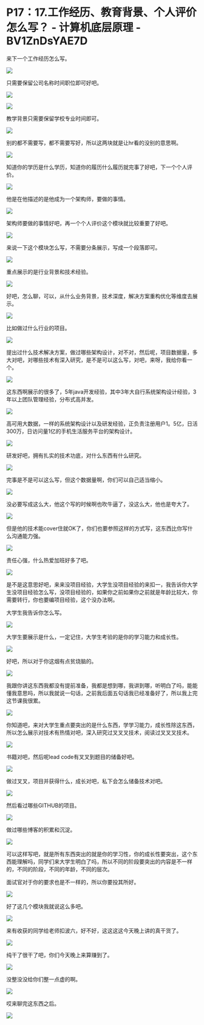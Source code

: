 # P17：17.工作经历、教育背景、个人评价怎么写？ - 计算机底层原理 - BV1ZnDsYAE7D

来下一个工作经历怎么写。

![](img/60dfd93b99ff79745064e13d7b421eb5_1.png)

只需要保留公司名称时间职位即可好吧。

![](img/60dfd93b99ff79745064e13d7b421eb5_3.png)

![](img/60dfd93b99ff79745064e13d7b421eb5_4.png)

教学背景只需要保留学校专业时间即可。

![](img/60dfd93b99ff79745064e13d7b421eb5_6.png)

别的都不需要写，都不需要写好，所以这两块就是让hr看的没别的意思啊。

![](img/60dfd93b99ff79745064e13d7b421eb5_8.png)

知道你的学历是什么学历，知道你的履历什么履历就完事了好吧，下一个个人评价。

![](img/60dfd93b99ff79745064e13d7b421eb5_10.png)

他是在他描述的是他成为一个架构师，要做的事情。

![](img/60dfd93b99ff79745064e13d7b421eb5_12.png)

架构师要做的事情好吧，再一个个人评价这个模块就比较重要了好吧。

![](img/60dfd93b99ff79745064e13d7b421eb5_14.png)

来说一下这个模块怎么写，不需要分条展示，写成一个段落即可。

![](img/60dfd93b99ff79745064e13d7b421eb5_16.png)

重点展示的是行业背景和技术经验。

![](img/60dfd93b99ff79745064e13d7b421eb5_18.png)

好吧，怎么聊，可以，从什么业务背景，技术深度，解决方案重构优化等维度去展示。

![](img/60dfd93b99ff79745064e13d7b421eb5_20.png)

比如做过什么行业的项目。

![](img/60dfd93b99ff79745064e13d7b421eb5_22.png)

提出过什么技术解决方案，做过哪些架构设计，对不对，然后呢，项目数据量，多大对吧，对哪些技术有深入研究，是不是可以这么写，对吧，来呀，我给你看一个。



![](img/60dfd93b99ff79745064e13d7b421eb5_24.png)

这东西啊展示的很多了，5年java开发经验，其中3年大自行系统架构设计经验，3年以上团队管理经验，分布式高并发。



![](img/60dfd93b99ff79745064e13d7b421eb5_26.png)

高可用大数据，一样的系统架构设计以及研发经验，正负责注册用户1。5亿，日活300万，日访问量1亿的手机生活服务平台的架构设计。



![](img/60dfd93b99ff79745064e13d7b421eb5_28.png)

研发好吧，拥有扎实的技术功底，对什么东西有什么研究。

![](img/60dfd93b99ff79745064e13d7b421eb5_30.png)

完事是不是可以这么写，但这个数据量啊，你们可以自己适当缩小。

![](img/60dfd93b99ff79745064e13d7b421eb5_32.png)

没必要写成这么大，他这个写的时候啊也吹牛逼了，没这么大，他也是夸大了。

![](img/60dfd93b99ff79745064e13d7b421eb5_34.png)

但是他的技术能cover住就OK了，你们也要参照这样的方式写，这东西比你写什么沟通能力强。

![](img/60dfd93b99ff79745064e13d7b421eb5_36.png)

责任心强，什么热爱加班好多了吧。

![](img/60dfd93b99ff79745064e13d7b421eb5_38.png)

是不是这意思好吧，来来没项目经验，大学生没项目经验的来扣一，我告诉你大学生没项目经验怎么写，没项目经验的，如果你之前如果你之前就是年龄比较大，你需要转行，你也要编项目经验，这个没办法啊。

大学生我告诉你怎么写。

![](img/60dfd93b99ff79745064e13d7b421eb5_40.png)

大学生要展示是什么，一定记住，大学生考验的是你的学习能力和成长性。

![](img/60dfd93b99ff79745064e13d7b421eb5_42.png)

好吧，所以对于你这烟有点贫烧脑的。

![](img/60dfd93b99ff79745064e13d7b421eb5_44.png)

我跟你讲这东西我都没有提前准备，我都是想到哪，我讲到哪，听明白了吗，能能懂我意思吗，所以我就说一句话，之前我后面五句话我已经准备好了，所以我上完这节课我很累。



![](img/60dfd93b99ff79745064e13d7b421eb5_46.png)

你知道吧，来对大学生重点要突出的是什么东西，学学习能力，成长性除这东西，所以怎么展示对技术有热情对吧，深入研究过叉叉叉技术，阅读过叉叉叉技术。



![](img/60dfd93b99ff79745064e13d7b421eb5_48.png)

书籍对吧，然后呢lead code有叉叉到题目的储备好吧。

![](img/60dfd93b99ff79745064e13d7b421eb5_50.png)

做过叉叉，项目并获得什么，成长对吧，私下会怎么储备技术对吧。

![](img/60dfd93b99ff79745064e13d7b421eb5_52.png)

然后看过哪些GITHUB的项目。

![](img/60dfd93b99ff79745064e13d7b421eb5_54.png)

做过哪些博客的积累和沉淀。

![](img/60dfd93b99ff79745064e13d7b421eb5_56.png)

可以这样写吧，就是所有东西突出的就是你的学习性，你的成长性要突出，这个东西能理解吗，同学们来大学生明白了吗，所以不同的阶段要突出的内容是不一样的，不同的阶段，不同的年龄，不同的层次。

面试官对于你的要求也是不一样的，所以你要投其所好。

![](img/60dfd93b99ff79745064e13d7b421eb5_58.png)

好了这几个模块我就说这么多吧。

![](img/60dfd93b99ff79745064e13d7b421eb5_60.png)

来有收获的同学给老师扣波六，好不好，这这这这今天晚上讲的真干货了。

![](img/60dfd93b99ff79745064e13d7b421eb5_62.png)

纯干了很干了吧，你们今天晚上来算赚到了。

![](img/60dfd93b99ff79745064e13d7b421eb5_64.png)

没整没没给你们整一点虚的啊。

![](img/60dfd93b99ff79745064e13d7b421eb5_66.png)

哎来聊完这东西之后。

![](img/60dfd93b99ff79745064e13d7b421eb5_68.png)